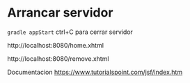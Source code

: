 
# Arrancar servidor 
`` gradle appStart ``
ctrl+C para cerrar servidor

http://localhost:8080/home.xhtml

http://localhost:8080/remove.xhtml

Documentacion
https://www.tutorialspoint.com/jsf/index.htm

